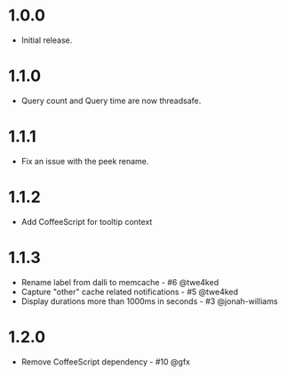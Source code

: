 # 1.0.0

- Initial release.

# 1.1.0

- Query count and Query time are now threadsafe.

# 1.1.1

- Fix an issue with the peek rename.

# 1.1.2

- Add CoffeeScript for tooltip context

# 1.1.3

- Rename label from dalli to memcache - #6 @twe4ked
- Capture "other" cache related notifications - #5 @twe4ked
- Display durations more than 1000ms in seconds - #3 @jonah-williams

# 1.2.0

- Remove CoffeeScript dependency - #10 @gfx
